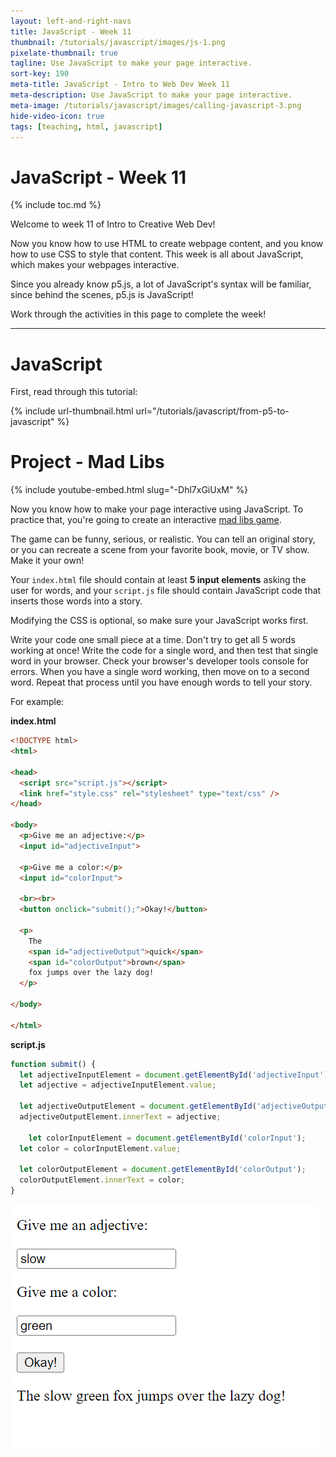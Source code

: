 ```yaml
---
layout: left-and-right-navs
title: JavaScript - Week 11
thumbnail: /tutorials/javascript/images/js-1.png
pixelate-thumbnail: true
tagline: Use JavaScript to make your page interactive.
sort-key: 190
meta-title: JavaScript - Intro to Web Dev Week 11
meta-description: Use JavaScript to make your page interactive.
meta-image: /tutorials/javascript/images/calling-javascript-3.png
hide-video-icon: true
tags: [teaching, html, javascript]
---
```


# JavaScript - Week 11

{% include toc.md %}

Welcome to week 11 of Intro to Creative Web Dev!

Now you know how to use HTML to create webpage content, and you know how to use CSS to style that content. This week is all about JavaScript, which makes your webpages interactive.

Since you already know p5.js, a lot of JavaScript's syntax will be familiar, since behind the scenes, p5.js is JavaScript!

Work through the activities in this page to complete the week!

---

# JavaScript

First, read through this tutorial:

{% include url-thumbnail.html url="/tutorials/javascript/from-p5-to-javascript" %}

# Project - Mad Libs

{% include youtube-embed.html slug="-Dhl7xGiUxM" %}

Now you know how to make your page interactive using JavaScript. To practice that, you're going to create an interactive [mad libs game](https://en.wikipedia.org/wiki/Mad_Libs).

The game can be funny, serious, or realistic. You can tell an original story, or you can recreate a scene from your favorite book, movie, or TV show. Make it your own!

Your `index.html` file should contain at least **5 input elements** asking the user for words, and your `script.js` file should contain JavaScript code that inserts those words into a story.

Modifying the CSS is optional, so make sure your JavaScript works first.

Write your code one small piece at a time. Don't try to get all 5 words working at once! Write the code for a single word, and then test that single word in your browser. Check your browser's developer tools console for errors. When you have a single word working, then move on to a second word. Repeat that process until you have enough words to tell your story.

For example:

**index.html**

```html
<!DOCTYPE html>
<html>

<head>
  <script src="script.js"></script>
  <link href="style.css" rel="stylesheet" type="text/css" />
</head>

<body>
  <p>Give me an adjective:</p>
  <input id="adjectiveInput">

  <p>Give me a color:</p>
  <input id="colorInput">

  <br><br>
  <button onclick="submit();">Okay!</button>

  <p>
    The
    <span id="adjectiveOutput">quick</span>
    <span id="colorOutput">brown</span>
    fox jumps over the lazy dog!
  </p>

</body>

</html>
```

**script.js**

```javascript
function submit() {
  let adjectiveInputElement = document.getElementById('adjectiveInput');
  let adjective = adjectiveInputElement.value;

  let adjectiveOutputElement = document.getElementById('adjectiveOutput');
  adjectiveOutputElement.innerText = adjective;

    let colorInputElement = document.getElementById('colorInput');
  let color = colorInputElement.value;

  let colorOutputElement = document.getElementById('colorOutput');
  colorOutputElement.innerText = color;
}
```

![mad libs game](/teaching/intro-to-web-dev-2022-fall/images/javascript-1.png)
